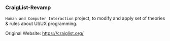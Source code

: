 ### CraigList-Revamp

`Human and Computer Interaction` project, to modify and apply set of theories & rules about UI/UX programming.

Original Website: https://craiglist.org/
